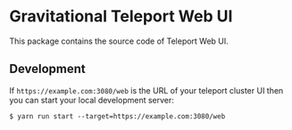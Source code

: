 # Gravitational Teleport Web UI

This package contains the source code of Teleport Web UI.

## Development

If `https://example.com:3080/web` is the URL of your teleport cluster UI
then you can start your local development server:

```
$ yarn run start --target=https://example.com:3080/web
```
